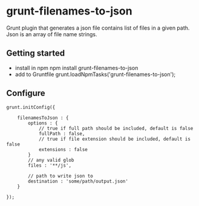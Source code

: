 grunt-filenames-to-json
=======================

Grunt plugin that generates a json file contains list of files in a given path. Json is an array of file name strings.

Getting started
---------------
- install in npm
	npm install grunt-filenames-to-json
- add to Gruntfile
    grunt.loadNpmTasks('grunt-filenames-to-json');

Configure
---------

	grunt.initConfig({

        filenamesToJson : {
        	options : {
        		// true if full path should be included, default is false
        		fullPath : false,
        		// true if file extension should be included, default is false 
        		extensions : false
        	}
        	// any valid glob
            files : '**/js',

            // path to write json to
            destination : 'some/path/output.json'
        }

    });

